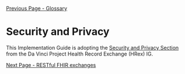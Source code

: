 [Previous Page - Glossary](glossary.html)

# Security and Privacy

This Implementation Guide is adopting the [Security and Privacy Section](http://build.fhir.org/ig/HL7/davinci-ehrx/security.html) from the Da Vinci Project Health Record Exchange (HRex) IG.


[Next Page - RESTful FHIR exchanges](restful_fhir_exchanges.html)